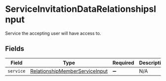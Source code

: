 # ServiceInvitationDataRelationshipsInput

Service the accepting user will have access to.


## Fields

| Field                                                                                   | Type                                                                                    | Required                                                                                | Description                                                                             |
| --------------------------------------------------------------------------------------- | --------------------------------------------------------------------------------------- | --------------------------------------------------------------------------------------- | --------------------------------------------------------------------------------------- |
| `service`                                                                               | [RelationshipMemberServiceInput](../../models/shared/relationshipmemberserviceinput.md) | :heavy_minus_sign:                                                                      | N/A                                                                                     |